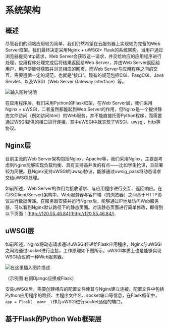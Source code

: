 # 系统架构

## 概述

尽管我们的网站应用较为简单，我们仍然希望在云服务器上实现较为完备的Web Server框架。我们最终决定采用Nginx + uWSGI+ Flask的系统架构。当用户通过浏览器提交http请求，Web Server会获取这一请求，并交给响应的应用程序进行处理，应用程序处理完成后将结果返回给Web Server，并由Web Server返回给用户，用户便能够获取并浏览相应的网页。而Web Server与应用程序之间的交互，需要遵循一定的规范，也就是“接口”。现有的规范包括CGI、FasgCGI、Java Servlet、以及WSGI（Web Server Gateway Interface）等。

![输入图片说明](https://imgconvert.csdnimg.cn/aHR0cHM6Ly9zdGF0aWMub3NjaGluYS5uZXQvdXBsb2Fkcy9pbWcvMjAxNzAzLzMwMTM1MTQ2X3l2M1YucG5n)

在应用程序层，我们采用Python的Flask框架，在Web Server层，我们采用Nginx + uWSGI，二者虽然都能起到Web Server的作用，但Nginx是一个提供静态文件访问（例如访问html）的Web服务，并不能直接托管Python程序，而需要通过WSGI提供的接口进行连接。其中uWSGI中就实现了WSGI、uwsgi、http等协议。



## Nginx层

目前主流的Web Server架构包括Nginx、Apache等，我们采用Nginx，主要是考虑到Nginx能够实现负载均衡、具有支持高并发的有点——比如学生抢课，且部署较为简便。且Nginx支持uWSGI的uwsgi协议，能够通过uwsig_pass将动态请求交给uWSGI处理。



如前所述，Web Server的作用为接收请求、与应用程序进行交互、返回响应。在C/S(Client/Server)架构中，Web服务器与客户端（的浏览器）之间基于HTTP协议进行数据传递。在服务器安装并运行Nginx后，能够通过IP地址访问Web服务器，可以看到Nginx默认路径下的静态页面。对该静态页面进行简单修改，即得到以下页面：[http://120.55.46.84](http://120.55.46.84/). 



## uWSGI层

如前所述，Nginx将动态请求通过uWSGI传递给Flask应用程序，Nginx与uWSGI之间则通过socket进行连接，工作原理如下图所示。uWSGI本质上也是能够实现WSGI协议的一种Web服务器。



![在这里插入图片描述](https://img-blog.csdn.net/20181008155327375?watermark/2/text/aHR0cHM6Ly9ibG9nLmNzZG4ubmV0L3lpbG92ZXhpbmc=/font/5a6L5L2T/fontsize/400/fill/I0JBQkFCMA==/dissolve/70)

（示例图 右侧Django应换成Flask）



安装uWSGI后，需要创建相应的配置文件使其与Nginx建立连接。配置文件中包括Python应用程序的路径、主程序文件名、socket端口等信息，在Flask框架中，```app = Flask(__name__)```作为uWSGI进行socket通信的端口。	



## 基于Flask的Python Web框架层

